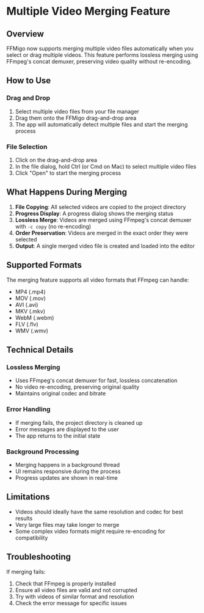 # Multiple Video Merging Feature

## Overview

FFMigo now supports merging multiple video files automatically when you select or drag multiple videos. This feature performs lossless merging using FFmpeg's concat demuxer, preserving video quality without re-encoding.

## How to Use

### Drag and Drop
1. Select multiple video files from your file manager
2. Drag them onto the FFMigo drag-and-drop area
3. The app will automatically detect multiple files and start the merging process

### File Selection
1. Click on the drag-and-drop area
2. In the file dialog, hold Ctrl (or Cmd on Mac) to select multiple video files
3. Click "Open" to start the merging process

## What Happens During Merging

1. **File Copying**: All selected videos are copied to the project directory
2. **Progress Display**: A progress dialog shows the merging status
3. **Lossless Merge**: Videos are merged using FFmpeg's concat demuxer with `-c copy` (no re-encoding)
4. **Order Preservation**: Videos are merged in the exact order they were selected
5. **Output**: A single merged video file is created and loaded into the editor

## Supported Formats

The merging feature supports all video formats that FFmpeg can handle:
- MP4 (.mp4)
- MOV (.mov)
- AVI (.avi)
- MKV (.mkv)
- WebM (.webm)
- FLV (.flv)
- WMV (.wmv)

## Technical Details

### Lossless Merging
- Uses FFmpeg's concat demuxer for fast, lossless concatenation
- No video re-encoding, preserving original quality
- Maintains original codec and bitrate

### Error Handling
- If merging fails, the project directory is cleaned up
- Error messages are displayed to the user
- The app returns to the initial state

### Background Processing
- Merging happens in a background thread
- UI remains responsive during the process
- Progress updates are shown in real-time

## Limitations

- Videos should ideally have the same resolution and codec for best results
- Very large files may take longer to merge
- Some complex video formats might require re-encoding for compatibility

## Troubleshooting

If merging fails:
1. Check that FFmpeg is properly installed
2. Ensure all video files are valid and not corrupted
3. Try with videos of similar format and resolution
4. Check the error message for specific issues 